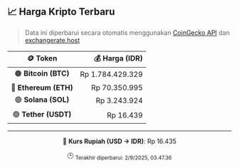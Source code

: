 

<!-- HARGA_KRIPTO -->
## 📈 Harga Kripto Terbaru

> Data ini diperbarui secara otomatis menggunakan [CoinGecko API](https://www.coingecko.com/) dan [exchangerate.host](https://exchangerate.host/)

<div align="center">

| 🪙 Token | 💰 Harga (IDR) |
|:------:|---------------:|
| 🟠 **Bitcoin (BTC)**   | Rp 1.784.429.329 |
| 🔵 **Ethereum (ETH)**  | Rp 70.350.995 |
| 🟣 **Solana (SOL)**    | Rp 3.243.924 |
| 🟢 **Tether (USDT)**   | Rp 16.439 |

---

💱 **Kurs Rupiah (USD → IDR)**: Rp 16.435

🕒 <sub>Terakhir diperbarui: 2/9/2025, 03.47.36</sub>

</div>
<!-- /HARGA_KRIPTO -->